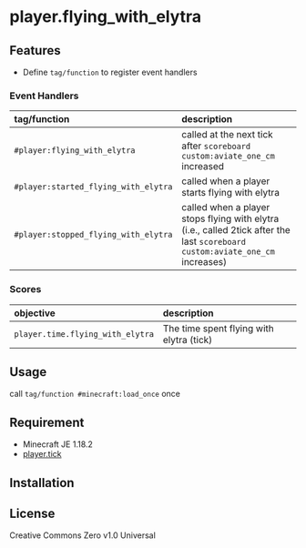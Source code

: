 player.flying_with_elytra
==

## Features

- Define `tag/function` to register event handlers

### Event Handlers

|tag/function|description|
|:--|:--|
|`#player:flying_with_elytra`|called at the next tick after `scoreboard custom:aviate_one_cm` increased|
|`#player:started_flying_with_elytra`|called when a player starts flying with elytra|
|`#player:stopped_flying_with_elytra`|called when a player stops flying with elytra<br>(i.e., called 2tick after the last `scoreboard custom:aviate_one_cm` increases)|


### Scores

|objective|description|
|:--|:--|
|`player.time.flying_with_elytra`|The time spent flying with elytra (tick)|

## Usage

call `tag/function #minecraft:load_once` once

## Requirement

- Minecraft JE 1.18.2
- [player.tick](https://github.com/a-happin/player.tick)

## Installation

## License
Creative Commons Zero v1.0 Universal
